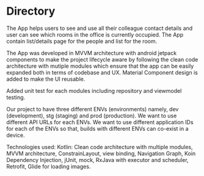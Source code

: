 # Directory
The App helps users to see and use all their colleague contact details and user can see which rooms in the office is currently occupied. The App contain list/details page for the 
people and list for the room.

The App was developed in MVVM architecture with android jetpack components to make the project lifecycle aware by following the clean code architecture with mutiple modules 
which ensure that the app can be easily expanded both in terms of codebase and UX. Material Component design is added to make the UI reusable.

Added unit test for each modules including repository and viewmodel testing.

Our project to have three different ENVs (environments) namely, dev (development), stg (staging) and prod (production). We want to use different API URLs for each ENVs. We want 
to use different application IDs for each of the ENVs so that, builds with different ENVs can co-exist in a device. 

Technologies used: Kotlin: Clean code architecture with multiple modules, MVVM architecture, ConstrainLayout, view binding, Navigation Graph, Koin Dependency Injection, jUnit, mock, 
RxJava with executor and scheduler, Retrofit, Glide for loading images.





